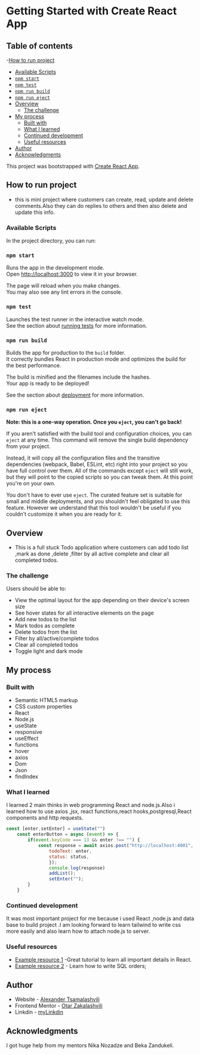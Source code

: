 # Getting Started with Create React App

## Table of contents
-[How to run project](#How-to-run-project)
  - [Available Scripts](#Available-Scripts)
  - [`npm start`](#npm-start)
  - [`npm test`](#npm-test)
  - [`npm run build`](#npm-run-build)
  - [`npm run eject`](#npm-run-eject)
- [Overview](#overview)
  - [The challenge](#the-challenge)
- [My process](#my-process)
  - [Built with](#built-with)
  - [What I learned](#what-i-learned)
  - [Continued development](#continued-development)
  - [Useful resources](#useful-resources)
- [Author](#author)
- [Acknowledgments](#acknowledgments)

This project was bootstrapped with [Create React App](https://github.com/facebook/create-react-app).

## How to run project
- this is mini project where customers can create, read, update and delete comments.Also they can do replies to others and then also delete and update this info.

### Available Scripts

In the project directory, you can run:

### `npm start`

Runs the app in the development mode.\
Open [http://localhost:3000](http://localhost:3000) to view it in your browser.

The page will reload when you make changes.\
You may also see any lint errors in the console.

### `npm test`

Launches the test runner in the interactive watch mode.\
See the section about [running tests](https://facebook.github.io/create-react-app/docs/running-tests) for more information.

### `npm run build`

Builds the app for production to the `build` folder.\
It correctly bundles React in production mode and optimizes the build for the best performance.

The build is minified and the filenames include the hashes.\
Your app is ready to be deployed!

See the section about [deployment](https://facebook.github.io/create-react-app/docs/deployment) for more information.

### `npm run eject`

**Note: this is a one-way operation. Once you `eject`, you can't go back!**

If you aren't satisfied with the build tool and configuration choices, you can `eject` at any time. This command will remove the single build dependency from your project.

Instead, it will copy all the configuration files and the transitive dependencies (webpack, Babel, ESLint, etc) right into your project so you have full control over them. All of the commands except `eject` will still work, but they will point to the copied scripts so you can tweak them. At this point you're on your own.

You don't have to ever use `eject`. The curated feature set is suitable for small and middle deployments, and you shouldn't feel obligated to use this feature. However we understand that this tool wouldn't be useful if you couldn't customize it when you are ready for it.

## Overview
- This is a full stuck Todo application where customers can add todo list ,mark as done ,delete ,filter by all active complete and clear all completed todos.

### The challenge

Users should be able to:

- View the optimal layout for the app depending on their device's screen size
- See hover states for all interactive elements on the page
- Add new todos to the list
- Mark todos as complete
- Delete todos from the list
- Filter by all/active/complete todos
- Clear all completed todos
- Toggle light and dark mode

## My process

### Built with

- Semantic HTML5 markup
- CSS custom properties
- React
- Node.js
- useState
- responsive
- useEffect
- functions
- hover
- axios
- Dom
- Json
- findIndex
### What I learned

I learned 2 main thinks in web programming React and node.js.Also i learned how to use axios ,jsx, react functions,react hooks,postgresql,React components and http requests.


```Javascript
const [enter,setEnter] = useState("")
    const enterButton = async (event) => {
        if(event.keyCode === 13 && enter !== "") {
            const response = await axios.post("http://localhost:4001", {
                todoText: enter,
                status: status,
                });
                console.log(response)
                addList();
                setEnter("");
        }
    }

```


### Continued development
 
It was most important project for me because i used React ,node.js and data base to build project .I am looking forward to learn tailwind to write css more easily and also learn how to attach node.js to server.

### Useful resources

- [Example resource 1](https://www.youtube.com/watch?v=gv9ugDJ1ynU&list=PL4cUxeGkcC9gZD-Tvwfod2gaISzfRiP9d&index=25) -Great tutorial to learn all important details in React.
- [Example resource 2](https://www.w3schools.com/sql/sql_create_table.asp) - Learn how to write SQL orders; 

## Author

- Website - [Alexander Tsamalashvili](https://github.com/AlexTsamala)
- Frontend Mentor - [Otar Zakalashvili](https://www.linkedin.com/in/otarza/)
- Linkdin - [myLinkdin](https://www.linkedin.com/in/aleksandre-tsamalashvili-40501a1a0/)


## Acknowledgments

I got huge help from my mentors Nika Nozadze and Beka Zandukeli.